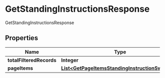 

# GetStandingInstructionsResponse

GetStandingInstructionsResponse
## Properties

Name | Type | Description | Notes
------------ | ------------- | ------------- | -------------
**totalFilteredRecords** | **Integer** |  |  [optional]
**pageItems** | [**List&lt;GetPageItemsStandingInstructionSwagger&gt;**](GetPageItemsStandingInstructionSwagger.md) |  |  [optional]



